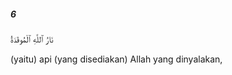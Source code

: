 ##### 6

<span class="ayah">نَارُ ٱللَّهِ ٱلْمُوقَدَةُ</span>

<span class="ayah_translation">(yaitu) api (yang disediakan) Allah yang dinyalakan,</span>
